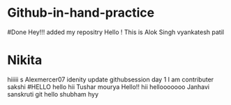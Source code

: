 # Github-in-hand-practice
#Done
Hey!!!
added my repositry
Hello ! This is Alok Singh
vyankatesh patil
# Nikita 
hiiiii
s
Alexmercer07 idenity update
githubsession day 1
I am contributer
sakshi
#HELLO 
hello
hii
Tushar
mourya
Hello!!
hii
hellooooooo
Janhavi
sanskruti
git
hello shubham
hyy